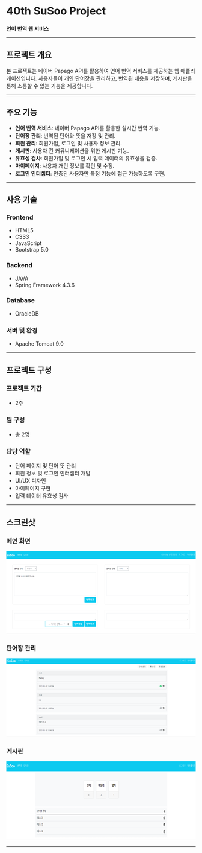 # 40th SuSoo Project

**언어 번역 웹 서비스**

---

## 프로젝트 개요

본 프로젝트는 네이버 Papago API를 활용하여 언어 번역 서비스를 제공하는 웹 애플리케이션입니다. 사용자들이 개인 단어장을 관리하고, 번역된 내용을 저장하며, 게시판을 통해 소통할 수 있는 기능을 제공합니다.

---

## 주요 기능

- **언어 번역 서비스**: 네이버 Papago API를 활용한 실시간 번역 기능.
- **단어장 관리**: 번역된 단어와 뜻을 저장 및 관리.
- **회원 관리**: 회원가입, 로그인 및 사용자 정보 관리.
- **게시판**: 사용자 간 커뮤니케이션을 위한 게시판 기능.
- **유효성 검사**: 회원가입 및 로그인 시 입력 데이터의 유효성을 검증.
- **마이페이지**: 사용자 개인 정보를 확인 및 수정.
- **로그인 인터셉터**: 인증된 사용자만 특정 기능에 접근 가능하도록 구현.

---

## 사용 기술

### Frontend
- HTML5
- CSS3
- JavaScript
- Bootstrap 5.0

### Backend
- JAVA
- Spring Framework 4.3.6

### Database
- OracleDB

### 서버 및 환경
- Apache Tomcat 9.0

---

## 프로젝트 구성

### 프로젝트 기간
- 2주

### 팀 구성
- 총 2명

### 담당 역할
- 단어 페이지 및 단어 뜻 관리
- 회원 정보 및 로그인 인터셉터 개발
- UI/UX 디자인
- 마이페이지 구현
- 입력 데이터 유효성 검사

---

## 스크린샷

### 메인 화면
![메인 화면](https://github.com/akfls367/40th_SuSoo_Project/blob/main/screenshots/main.png)

### 단어장 관리
![단어장 관리](https://github.com/akfls367/40th_SuSoo_Project/blob/main/screenshots/wordbook.png)

### 게시판
![게시판](https://github.com/akfls367/40th_SuSoo_Project/blob/main/screenshots/board.png)

---

